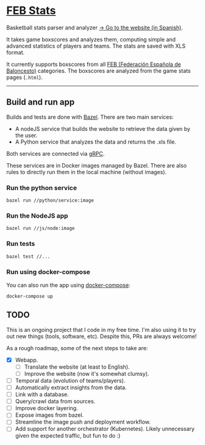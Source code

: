 # [FEB Stats](http://35.209.155.221/)

Basketball stats parser and analyzer [→ Go to the website (in Spanish)](http://35.209.155.221/).


It takes game boxscores and analyzes them, 
computing simple and advanced statistics of players and teams. The stats are saved with XLS 
format.

It currently supports boxscores from all [FEB (Federación Española de Baloncesto)](http://www.feb.es) categories. 
The boxscores are analyzed from the game stats pages (`.html`). 

***

## Build and run app

Builds and tests are done with [Bazel](https://bazel.build/). There are two main services:

* A nodeJS service that builds the website to retrieve the data given by the user.
* A Python service that analyzes the data and returns the .xls file. 

Both services are connected via [gRPC](https://grpc.io/). 

These services are in Docker images managed by Bazel. 
There are also rules to directly run them in the local machine (without images). 

### Run the python service

```shell script
bazel run //python/service:image
```

### Run the NodeJS app

```shell script
bazel run //js/node:image
```

### Run tests

```shell script
bazel test //...
```

### Run using docker-compose

You can also run the app using [docker-compose](https://docs.docker.com/compose/compose-file): 

```shell script
docker-compose up
```

## TODO

This is an ongoing project that I code in my free time. I'm also using it to try out new things (tools, software, etc). 
Despite this, PRs are always welcome!

As a rough roadmap, some of the next steps to take are: 

- [x] Webapp.
    - [ ] Translate the website (at least to English). 
    - [ ] Improve the website (now it's somewhat clumsy). 
- [ ] Temporal data (evolution of teams/players).
- [ ] Automatically extract insights from the data.
- [ ] Link with a database.
- [ ] Query/crawl data from sources.
- [ ] Improve docker layering.
- [ ] Expose images from bazel.
- [ ] Streamline the image push and deployment workflow.
- [ ] Add support for another orchestrator (Kubernetes). Likely unnecessary given the expected traffic, but fun to do :) 